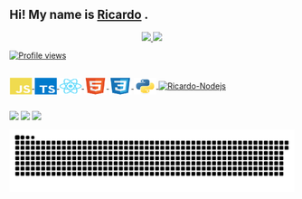 ## Hi! My name is [Ricardo](https://www.linkedin.com/in/rgiacobbofilho/) .
<div align="center">
  <a href="https://github.com/Rgiacobbo">
  <img height="180em" src="https://github-readme-stats.vercel.app/api?username=Rgiacobbo&show_icons=true&theme=tokyonight&include_all_commits=true&count_private=true"/>
  <img height="180em" src="https://github-readme-stats.vercel.app/api/top-langs/?username=Rgiacobbo&layout=compact&langs_count=7&theme=tokyonight"/>
</div>
  <p align="left"> <img src="https://komarev.com/ghpvc/?username=Rgiacobbo&color=yellow" alt="Profile views" /> </p>
<div style="display: inline_block"><br>
  <img align="center" alt="Rricardo-Js" height="30" width="40" src="https://raw.githubusercontent.com/devicons/devicon/master/icons/javascript/javascript-plain.svg">
  <img align="center" alt="Ricardo-Ts" height="30" width="40" src="https://raw.githubusercontent.com/devicons/devicon/master/icons/typescript/typescript-plain.svg">
  <img align="center" alt="Ricardo-React" height="30" width="40" src="https://raw.githubusercontent.com/devicons/devicon/master/icons/react/react-original.svg">
  <img align="center" alt="Ricardo-HTML" height="30" width="40" src="https://raw.githubusercontent.com/devicons/devicon/master/icons/html5/html5-original.svg">
  <img align="center" alt="Ricardo-CSS" height="30" width="40" src="https://raw.githubusercontent.com/devicons/devicon/master/icons/css3/css3-original.svg">
  <img align="center" alt="Ricardo-Python" height="30" width="40" src="https://raw.githubusercontent.com/devicons/devicon/master/icons/python/python-original.svg">
  <img align="center" alt="Ricardo-Nodejs" height="30" width="40" src="https://raw.githubusercontent.com/devicons/devicon/master/icons/csharp/node.js-original.svg">

</div>
  
  ##
 
<div> 
  <a href="https://www.instagram.com/ricardo_gbb/" target="_blank"><img src="https://img.shields.io/badge/-Instagram-%23E4405F?style=for-the-badge&logo=instagram&logoColor=white" target="_blank"></a> 
  <a href = "mailto:rgiacobbofilho@gmail.com"><img src="https://img.shields.io/badge/-Gmail-%23333?style=for-the-badge&logo=gmail&logoColor=white" target="_blank"></a>
  <a href="https://www.linkedin.com/in/ricardo-giacobbo-filho-602888144/" target="_blank"><img src="https://img.shields.io/badge/-LinkedIn-%230077B5?style=for-the-badge&logo=linkedin&logoColor=white" target="_blank"></a> 
 
  ![Snake animation](https://github.com/Rgiacobbo/Rgiacobbo/blob/output/github-contribution-grid-snake.svg)
 
</div>

